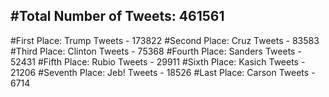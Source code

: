 #Total Number of Tweets: 461561 
---
#First Place: Trump Tweets - 173822
#Second Place: Cruz Tweets - 83583
#Third Place: Clinton Tweets - 75368
#Fourth Place: Sanders Tweets - 52431
#Fifth Place: Rubio Tweets - 29911
#Sixth Place: Kasich Tweets - 21206
#Seventh Place: Jeb! Tweets - 18526
#Last Place: Carson Tweets - 6714
